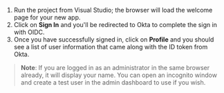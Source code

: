 1. Run the project from Visual Studio; the browser will load the welcome page for your new app.
2. Click on **Sign In** and you'll be redirected to Okta to complete the sign in with OIDC.
3. Once you have successfully signed in, click on **Profile** and you should see a list of user information that came along with the ID token from Okta.

> **Note**: If you are logged in as an administrator in the same browser already, it will display your name. You can open an incognito window and create a test user in the admin dashboard to use if you wish.
